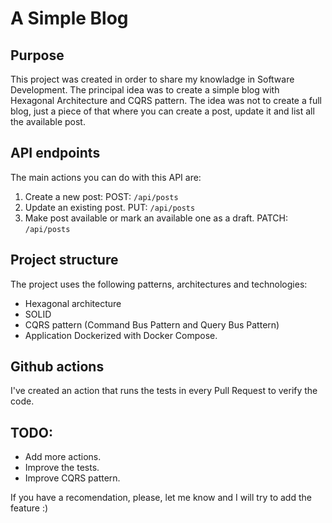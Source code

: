 # A Simple Blog
## Purpose
This project was created in order to share my knowladge in Software Development. The principal idea was to create a simple blog with 
Hexagonal Architecture and CQRS pattern. The idea was not to create a full blog, just a piece of that where you can create a post, update it and list all 
the available post.

## API endpoints
The main actions you can do with this API are:
1. Create a new post: POST: `/api/posts`
2. Update an existing post. PUT: `/api/posts`
3. Make post available or mark an available one as a draft. PATCH: `/api/posts`

## Project structure
The project uses the following patterns, architectures and technologies:
+ Hexagonal architecture
+ SOLID
+ CQRS pattern (Command Bus Pattern and Query Bus Pattern)
+ Application Dockerized with Docker Compose.

## Github actions
I've created an action that runs the tests in every Pull Request to verify the code.

## TODO:
+ Add more actions.
+ Improve the tests.
+ Improve CQRS pattern.

If you have a recomendation, please, let me know and I will try to add the feature :)
